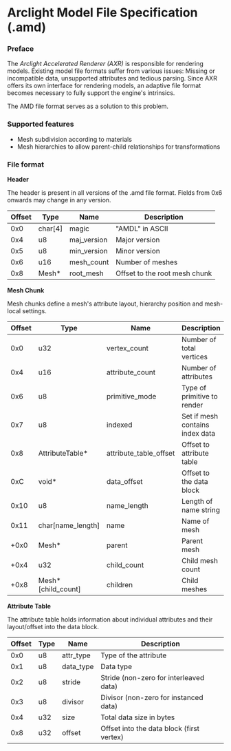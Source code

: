 # Arclight Model File Specification (.amd)

### Preface

The *Arclight Accelerated Renderer (AXR)* is responsible for rendering models. 
Existing model file formats suffer from various issues: Missing or incompatible data, unsupported attributes and tedious parsing.
Since AXR offers its own interface for rendering models, an adaptive file format becomes necessary to fully support the engine's intrinsics.

The AMD file format serves as a solution to this problem.

### Supported features
- Mesh subdivision according to materials
- Mesh hierarchies to allow parent-child relationships for transformations

### File format

**Header**

The header is present in all versions of the .amd file format. Fields from 0x6 onwards may change in any version.

| Offset | Type    | Name        | Description                   |
|--------|---------|-------------|-------------------------------|
| 0x0    | char[4] | magic       | "AMDL" in ASCII               |
| 0x4    | u8      | maj_version | Major version                 |
| 0x5    | u8      | min_version | Minor version                 |
| 0x6    | u16     | mesh_count  | Number of meshes              |
| 0x8    | Mesh*   | root_mesh   | Offset to the root mesh chunk |

**Mesh Chunk**

Mesh chunks define a mesh's attribute layout, hierarchy position and mesh-local settings.

| Offset | Type               | Name                   | Description                     |
|--------|--------------------|------------------------|---------------------------------|
| 0x0    | u32                | vertex_count           | Number of total vertices        |
| 0x4    | u16                | attribute_count        | Number of attributes            |
| 0x6    | u8                 | primitive_mode         | Type of primitive to render     |
| 0x7    | u8                 | indexed                | Set if mesh contains index data |
| 0x8    | AttributeTable*    | attribute_table_offset | Offset to attribute table       |
| 0xC    | void*              | data_offset            | Offset to the data block        |
| 0x10   | u8                 | name_length            | Length of name string           |
| 0x11   | char[name_length]  | name                   | Name of mesh                    |
| +0x0   | Mesh*              | parent                 | Parent mesh                     |
| +0x4   | u32                | child_count            | Child mesh count                |
| +0x8   | Mesh*[child_count] | children               | Child meshes                    |

**Attribute Table**

The attribute table holds information about individual attributes and their layout/offset into the data block.

| Offset | Type | Name      | Description                               |
|--------|------|-----------|-------------------------------------------|
| 0x0    | u8   | attr_type | Type of the attribute                     |
| 0x1    | u8   | data_type | Data type                                 |
| 0x2    | u8   | stride    | Stride (non-zero for interleaved data)    |
| 0x3    | u8   | divisor   | Divisor (non-zero for instanced data)     |
| 0x4    | u32  | size      | Total data size in bytes                  |
| 0x8    | u32  | offset    | Offset into the data block (first vertex) |